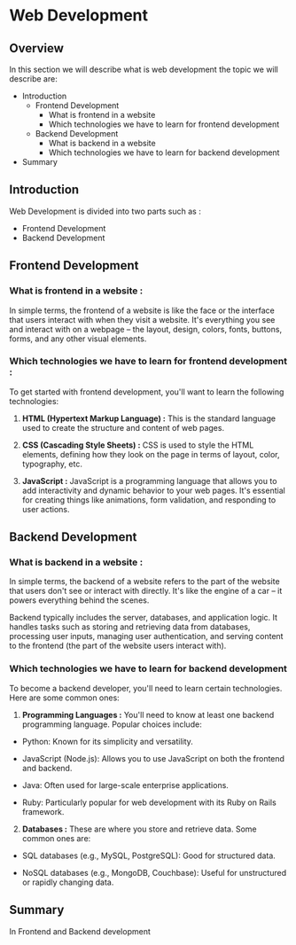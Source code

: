 # Web Development


## Overview
In this section we will describe what is web development the topic we will describe are:
- Introduction
  - Frontend Development
    -  What is frontend in a website
    -  Which technologies we have to learn for frontend development
  - Backend Development
    - What is backend in a website
    - Which technologies we have to learn for backend development
- Summary


## Introduction
Web Development is divided into two parts such as :

- Frontend Development
- Backend Development


## Frontend Development
### What is frontend in a website :

In simple terms, the frontend of a website is like the face or the interface that users interact with when they visit a website. It's everything you see and interact with on a webpage – the layout, design, colors, fonts, buttons, forms, and any other visual elements.


### Which technologies we have to learn for frontend development :

To get started with frontend development, you'll want to learn the following technologies:

1. **HTML (Hypertext Markup Language) :** This is the standard language used to create the structure and content of web pages.

2. **CSS (Cascading Style Sheets) :** CSS is used to style the HTML elements, defining how they look on the page in terms of layout, color, typography, etc.

3. **JavaScript :** JavaScript is a programming language that allows you to add interactivity and dynamic behavior to your web pages. It's essential for creating things like animations, form validation, and responding to user actions.


## Backend Development
### What is backend in a website :

In simple terms, the backend of a website refers to the part of the website that users don't see or interact with directly. It's like the engine of a car – it powers everything behind the scenes.

Backend typically includes the server, databases, and application logic. It handles tasks such as storing and retrieving data from databases, processing user inputs, managing user authentication, and serving content to the frontend (the part of the website users interact with).


### Which technologies we have to learn for backend development

To become a backend developer, you'll need to learn certain technologies. Here are some common ones:

1. **Programming Languages :** You'll need to know at least one backend programming language. Popular choices include:
- Python: Known for its simplicity and versatility.
  
- JavaScript (Node.js): Allows you to use JavaScript on both the frontend and backend.
  
- Java: Often used for large-scale enterprise applications.
  
- Ruby: Particularly popular for web development with its Ruby on Rails framework.

2. **Databases :** These are where you store and retrieve data. Some common ones are:

- SQL databases (e.g., MySQL, PostgreSQL): Good for structured data.

- NoSQL databases (e.g., MongoDB, Couchbase): Useful for unstructured or rapidly changing data.


## Summary 

In Frontend and Backend development 